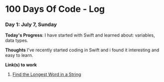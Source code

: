 # 100 Days Of Code - Log


### Day 1: July 7, Sunday

**Today's Progress**: I have started with Swift and learned about: variables, data types.

**Thoughts** I've recently started coding in Swift and i found it interesting and easy to learn.

**Link(s) to work**
1. [Find the Longest Word in a String](https://www.freecodecamp.com/challenges/find-the-longest-word-in-a-string)

